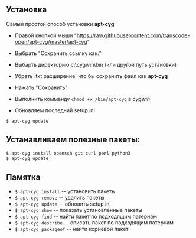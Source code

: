## Установка
Самый простой способ установки **apt-cyg**

* Правой кнопкой мыши "https://raw.githubusercontent.com/transcode-open/apt-cyg/master/apt-cyg"
* Выбрать "Сохранить ссылку как:"
* Выбарть директорию c:\cygwin\bin (или другой путь установки)
* Убрать .txt расширение, что бы сохранить файл как **apt-cyg**
* Нажать "Сохранить"
* Выполнить комманду `chmod +x /bin/apt-cyg` в *cygwin*

* Обновляем последний setup.ini
```sh
$ apt-cyg update
```

## Устанавливаем полезные пакеты:

```sh
$ apt-cyg install openssh git curl perl python3
$ apt-cyg update
```

## Памятка


+ `$ apt-cyg install` -- установить пакеты
+ `$ apt-cyg remove` -- удалить пакеты
+ `$ apt-cyg update` -- обновить setup.ini
+ `$ apt-cyg show` -- показать установленные пакеты
+ `$ apt-cyg find` -- найти пакет по подходящим патернам 
+ `$ apt-cyg describe` -- описать пакет по подходящим патернам 
+ `$ apt-cyg packageof` -- найти корневой пакет
